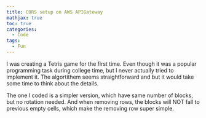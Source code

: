 ```yaml
---
title: CORS setup on AWS APIGateway
mathjax: true
toc: true
categories:
  - Code
tags:
  - Fun
---
```


I was creating a Tetris game for the first time. Even though it was a popular programming task during college time, but I never actually tried to implement it. The algortithem seems straightforward and but it would take some time to think about the details.

The one I coded is a simpler version, which have same number of blocks, but no rotation needed. And when removing rows, the blocks will NOT fall to previous empty cells, which make the removing row super simple. 

